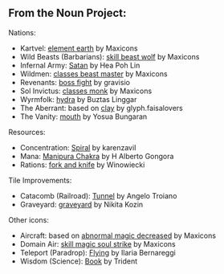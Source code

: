## From the Noun Project:

Nations:
* Kartvel: [element earth](https://thenounproject.com/icon/element-earth-2360053/) by Maxicons
* Wild Beasts (Barbarians): [skill beast wolf](https://thenounproject.com/icon/skill-beast-wolf-2360189/) by Maxicons
* Infernal Army: [Satan](https://thenounproject.com/icon/satan-584348/) by Hea Poh Lin
* Wildmen: [classes beast master](https://thenounproject.com/icon/classes-beast-master-2360013/) by Maxicons
* Revenants: [boss fight](https://thenounproject.com/icon/boss-fight-6742414/) by gravisio
* Sol Invictus: [classes monk](https://thenounproject.com/icon/classes-monk-2360006/) by Maxicons
* Wyrmfolk: [hydra](https://thenounproject.com/icon/hydra-2128288/) by Buztas Linggar
* The Aberrant: based on [clay](https://thenounproject.com/icon/clay-2058597/) by glyph.faisalovers
* The Vanity: [mouth](https://thenounproject.com/icon/mouth-7727093/) by Yosua Bungaran

Resources:
* Concentration: [Spiral](https://thenounproject.com/icon/spiral-7451873/) by karenzavil
* Mana: [Manipura Chakra](https://thenounproject.com/icon/manipura-chakra-1066164/) by H Alberto Gongora
* Rations: [fork and knife](https://thenounproject.com/icon/fork-and-knife-3415220/) by Winowiecki

Tile Improvements:
* Catacomb (Railroad): [Tunnel](https://thenounproject.com/icon/tunnel-2803054/) by Angelo Troiano
* Graveyard: [graveyard](https://thenounproject.com/term/graveyard/573169) by Nikita Kozin

Other icons:
* Aircraft: based on [abnormal magic decreased](https://thenounproject.com/icon/abnormal-magic-decreased-2359984/) by Maxicons
* Domain Air: [skill magic soul strike](https://thenounproject.com/icon/skill-magic-soul-strike-2360160/) by Maxicons
* Teleport (Paradrop): [Flying](https://thenounproject.com/icon/flying-746828/) by Ilaria Bernareggi
* Wisdom (Science): [Book](https://thenounproject.com/icon/book-7890475/) by Trident
